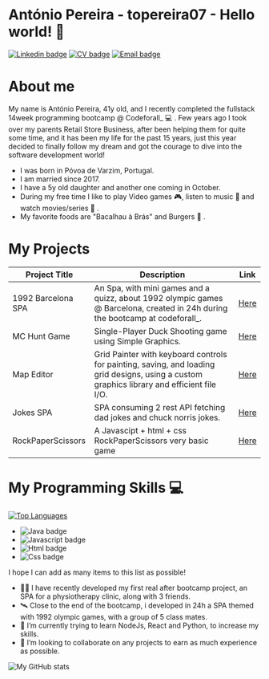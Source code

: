 # António Pereira - topereira07 - Hello world! 👋

[![Linkedin badge](https://img.shields.io/badge/LinkedIn-0077B5?style=for-the-badge&logo=linkedin&logoColor=white)](https://www.linkedin.com/in/antoniopereira07/)
[![CV badge](https://img.shields.io/badge/CV-PDF-red?style=for-the-badge)](https://drive.google.com/file/d/1K__4GnJahiQaa3_6-OGPL22Oena4199B/view?usp=sharing)
[![Email badge](https://img.shields.io/badge/-Gmail-c71610?style=for-the-badge&logo=Gmail&logoColor=white)](mailto:topereira07@gmail.com)

# About me

My name is António Pereira, 41y old, and I recently completed the fullstack 14week programming bootcamp @ Codeforall_ 💻 . Few years ago I took over my parents Retail Store Business, after been helping them for quite some time, and it has been my life for the past 15 years, just this year decided to finally follow my dream and got the courage to dive into the software development world!

- I was born in Póvoa de Varzim, Portugal.
- I am married since 2017.
- I have a 5y old daughter and another one coming in October.
- During my free time I like to play Video games 🎮, listen to music 🎵 and watch movies/series 🍿 .
- My favorite foods are "Bacalhau à Brás" and Burgers 🍔 .

# My Projects

| Project Title | Description | Link |
|---------------|-------------|------|
| 1992 Barcelona SPA | An Spa, with mini games and a quizz, about 1992 olympic games @ Barcelona, created in 24h during the bootcamp at codeforall_. | [Here](https://github.com/topereira07/1992-Barcelona-SPA) |
| MC Hunt Game | Single-Player Duck Shooting game using Simple Graphics. | [Here](https://github.com/topereira07/McHuntGame) |
| Map Editor | Grid Painter with keyboard controls for painting, saving, and loading grid designs, using a custom graphics library and efficient file I/O. | [Here](https://github.com/topereira07/Map-Editor) |
| Jokes SPA | SPA consuming 2 rest API fetching dad jokes and chuck norris jokes. | [Here](https://github.com/topereira07/Jokes-SPA) |
| RockPaperScissors | A Javascipt + html + css RockPaperScissors very basic game | [Here](https://github.com/topereira07/RockPaperScissors) |

# My Programming Skills 💻

[![Top Languages](https://github-readme-stats.vercel.app/api/top-langs/?username=topereira07&layout=compact&theme=dracula&hide_border=true)](https://github.com/anuraghazra/github-readme-stats)


- ![Java badge](https://img.shields.io/badge/Java-ED8B00?style=for-the-badge&logo=java&logoColor=white)
- ![Javascript badge](https://img.shields.io/badge/Javascript-ED8B00?style=for-the-badge&logo=java&logoColor=white)
- ![Html badge](https://img.shields.io/badge/Html-ED8B00?style=for-the-badge&logo=java&logoColor=white)
- ![Css badge](https://img.shields.io/badge/Css-ED8B00?style=for-the-badge&logo=java&logoColor=white)

I hope I can add as many items to this list as possible!

- 🏃‍♂️ I have recently developed my first real after bootcamp project, an SPA for a physiotherapy clinic, along with 3 friends.
- 🛰️ Close to the end of the bootcamp, i developed in 24h a SPA themed with 1992 olympic games, with a group of 5 class mates. 
- 🐍 I’m currently trying to learn NodeJs, React and Python, to increase my skills.
- 👯 I’m looking to collaborate on any projects to earn as much experience as possible.

![My GitHub stats](https://github-readme-stats.vercel.app/api?username=topereira07&count_private=true&show_icons=true&theme=dracula&hide=contribs&hide_border=true)

